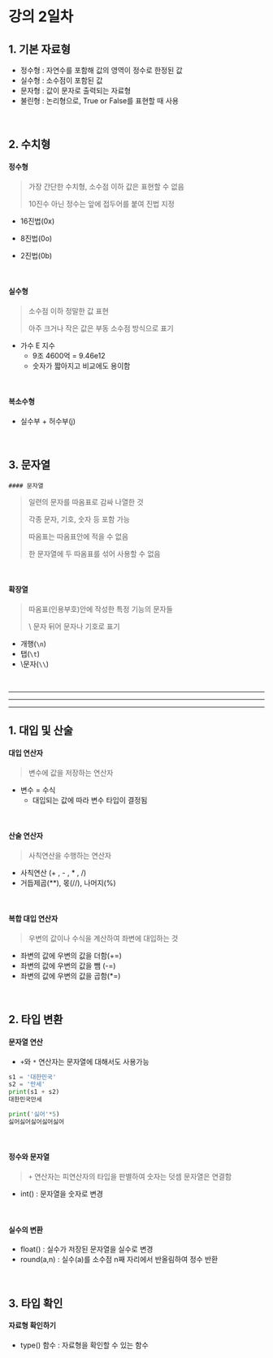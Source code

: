 # 강의 2일차

## 1. 기본 자료형

- 정수형 : 자연수를 포함해 값의 영역이 정수로 한정된 값
- 실수형 : 소수점이 포함된 값
- 문자형 : 값이 문자로 출력되는 자료형
- 불린형 : 논리형으로, True or False를 표현할 때 사용

<br>

## 2. 수치형

#### 정수형

> 가장 간단한 수치형, 소수점 이하 값은 표현할 수 없음
>
> 10진수 아닌 정수는 앞에 접두어를 붙여 진법 지정

* 16진법(0x)

* 8진법(0o)

* 2진법(0b)

<br>

#### 실수형

> 소수점 이하 정말한 값 표현
>
> 아주 크거나 작은 값은 부동 소수점 방식으로 표기

* 가수 E 지수
  * 9조 4600억 = 9.46e12
  * 숫자가 짧아지고 비교에도 용이함

<br>

#### 복소수형

* 실수부 + 허수부(j)

<br>

## 3. 문자열

	#### 문자열

> 일련의 문자를 따옴표로 감싸 나열한 것
>
> 각종 문자, 기호, 숫자 등 포함 가능
>
> 따옴표는 따옴표안에 적을 수 없음
>
> 한 문자열에 두 따옴표를 섞어 사용할 수 없음

<br>

#### 확장열

> 따옴표(인용부호)안에 작성한 특정 기능의 문자들
>
> \ 문자 뒤어 문자나 기호로 표기

* 개행(`\n`)
* 탭(`\t`)
* \문자(```\\```)

<br>

---

---

---

## 1. 대입 및 산술

#### 대입 연산자

> 변수에 값을 저장하는 연산자 

* 변수 = 수식
  * 대입되는 값에 따라 변수 타입이 결정됨

<br>

#### 산술 연산자

> 사칙연산을 수행하는 연산자

* 사칙연산 (+ , - , * , /)
* 거듭제곱(\**), 몫(//), 나머지(%)

<br>

#### 복합 대입 연산자

> 우변의 값이나 수식을 계산하여 좌변에 대입하는 것

* 좌변의 값에 우변의 값을 더함(+=)
* 좌변의 값에 우변의 값을 뺌 (-=)
* 좌변의 값에 우변의 값을 곱함(*=)

 <br>

## 2. 타입 변환

#### 문자열 연산

* ```+```와 ```*``` 연산자는 문자열에 대해서도 사용가능

``` python
s1 = '대한민국'
s2 = '만세'
print(s1 + s2)
대한민국만세

print('싫어'*5)
싫어싫어싫어싫어싫어
```

<br>

#### 정수와 문자열

> ```+``` 연산자는 피연산자의 타입을 판별하여 숫자는 덧셈 문자열은 연결함

* int() : 문자열을 숫자로 변경 

<br>

#### 실수의 변환

* float() : 실수가 저장된 문자열을 실수로 변경
* round(a,n) : 실수(a)를 소수점 n째 자리에서 반올림하여 정수 반환

<br>

## 3. 타입 확인

#### 자료형 확인하기 

* type() 함수 : 자료형을 확인할 수 있는 함수